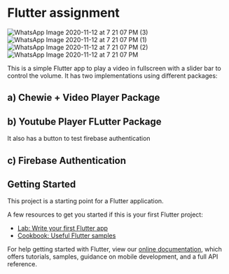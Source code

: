 # Flutter assignment
![WhatsApp Image 2020-11-12 at 7 21 07 PM (3)](https://user-images.githubusercontent.com/29782913/98948614-ac012400-251c-11eb-9c3a-701121af6937.jpeg)
![WhatsApp Image 2020-11-12 at 7 21 07 PM (1)](https://user-images.githubusercontent.com/29782913/98948599-a73c7000-251c-11eb-8359-402c6eab79f8.jpeg)
![WhatsApp Image 2020-11-12 at 7 21 07 PM (2)](https://user-images.githubusercontent.com/29782913/98948611-ab688d80-251c-11eb-8a30-6dda0a55aa07.jpeg)
![WhatsApp Image 2020-11-12 at 7 21 07 PM](https://user-images.githubusercontent.com/29782913/98948616-ac99ba80-251c-11eb-99a0-3995922f10ee.jpeg)

This is a simple Flutter app to play a video in fullscreen with a slider bar to control the volume.
It has two implementations using different packages:
## a) Chewie + Video Player Package
## b) Youtube Player FLutter Package
It also has a button to test firebase authentication
## c) Firebase Authentication



## Getting Started

This project is a starting point for a Flutter application.

A few resources to get you started if this is your first Flutter project:

- [Lab: Write your first Flutter app](https://flutter.dev/docs/get-started/codelab)
- [Cookbook: Useful Flutter samples](https://flutter.dev/docs/cookbook)

For help getting started with Flutter, view our
[online documentation](https://flutter.dev/docs), which offers tutorials,
samples, guidance on mobile development, and a full API reference.

